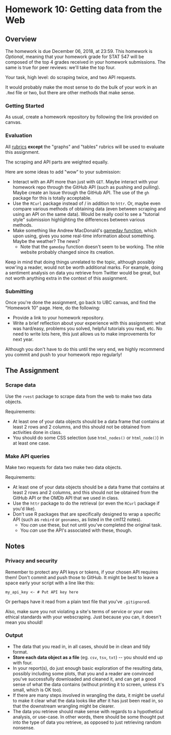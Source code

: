 # Homework 10: Getting data from the Web

## Overview

The homework is due December 06, 2018, at 23:59. This homework is *Optional*, meaning that your homework grade for STAT 547 will be composed of the top 4 grades received in your homework submissions. The same is true for peer reviews: we'll take the top four.

Your task, high level: do scraping twice, and two API requests. 

It would probably make the most sense to do the bulk of your work in an `.Rmd` file or two, but there are other methods that make sense.

### Getting Started

As usual, create a homework repository by following the link provided on canvas. 

### Evaluation

All [rubrics](http://stat545.com/Classroom/assignments/#evaluation) __except__ the "graphs" and "tables" rubrics will be used to evaluate this assignment.

The scraping and API parts are weighted equally.

Here are some ideas to add "wow" to your submission:

- Interact with an API more than just with `GET`. Maybe interact with your homework repo through the GitHub API (such as pushing and pulling). Maybe create an Issue through the GitHub API. The use of the `gh` package for this is totally acceptable.
- Use the `RCurl` package instead of / in addition to `httr`. Or, maybe even compare various methods of obtaining data (even between scraping and using an API on the same data). Would be really cool to see a "tutorial style" submission highlighting the differences between various methods.
- Make something like Andrew MacDonald's [gameday function](http://stat545.com/webdata01_slides.html#16), which upon using, gives you some real-time information about something. Maybe the weather? The news?
	- Note that the `gameday` function doesn't seem to be working. The nhle website probably changed since its creation.

Keep in mind that doing things unrelated to the topic, although possibly wow'ing a reader, would not be worth additional marks. For example, doing a sentiment analysis on data you retrieve from Twitter would be great, but not worth anything extra in the context of this assignment.

### Submitting

Once you're done the assignment, go back to UBC canvas, and find the "Homework 10" page. Here, do the following:

- Provide a link to your homework repository.
- Write a brief reflection about your experience with this assignment: what was hard/easy, problems you solved, helpful tutorials you read, etc. No need to write lots here, this just allows us to make improvements for next year.

Although you don't have to do this until the very end, we highly recommend you commit and push to your homework repo regularly!

## The Assignment

### Scrape data

Use the `rvest` package to scrape data from the web to make two data objects.

Requirements:

- At least one of your data objects should be a data frame that contains at least 2 rows and 2 columns, and this should not be obtained from activities done in class.
- You should do some CSS selection (use `html_nodes()` or `html_node()`) in at least one case.

### Make API queries

Make two requests for data two make two data objects. 

Requirements:

- At least one of your data objects should be a data frame that contains at least 2 rows and 2 columns, and this should not be obtained from the GitHub API or the OMDb API that we used in class.
- Use the `httr` package to do the retrieval (or even the `RCurl` package if you'd like).
- Don't use R packages that are specifically designed to wrap a specific API (such as `rebird` or `geonames`, as listed in the cm112 notes). 
	- You _can_ use these, but not until you've completed the original task.
	- You _can_ use the API's associated with these, though.

## Notes

### Privacy and security

Remember to protect any API keys or tokens, if your chosen API requires them! Don't commit and push those to GitHub. It might be best to leave a space early your script with a line like this: 

```
my_api_key <- # Put API key here
```

Or perhaps have it read from a plain text file that you've `.gitignore`d.

Also, make sure you not violating a site's terms of service or your own ethical standards with your webscraping. Just because you can, it doesn't mean you should!

### Output

- The data that you read in, in all cases, should be in clean and tidy format.
- __Store each data object as a file__ (eg. `csv`, `tsv`, `txt`) -- you should end up with four.
- In your report(s), do just enough basic exploration of the resulting data, possibly including some plots, that you and a reader are convinced you've successfully downloaded and cleaned it, and can get a good sense of what the data contains (without printing it to screen, unless it's small, which is OK too).
- If there are many steps involved in wrangling the data, it might be useful to make it clear what the data looks like after it has just been read in, so that the downstream wrangling might be clearer.
- The data you retrieve should make sense with regards to a hypothetical analysis, or use-case. In other words, there should be some thought put into the type of data you retrieve, as opposed to just retrieving random nonsense.

